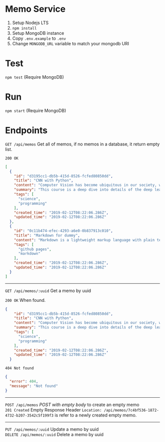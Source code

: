 # Memo Service

1. Setup Nodejs LTS
1. `npm install`
1. Setup MongoDB instance
1. Copy `.env.example` to `.env`
1. Change `MONGODB_URL` variable to match your mongodb URI

# Test

`npm test` (Require MongoDB)

# Run

`npm start` (Require MongoDB)

# Endpoints

`GET /api/memos` Get all of memos, if no memos in a database, it return empty list.  

`200 OK`
```json
[
  {
    "id": "d3195cc1-db5b-415d-8526-fcfed80850dd",
    "title": "CNN with Python",
    "content": "Computer Vision has become ubiquitous in our society, with applications in search, image understanding, apps, mapping, ...",
    "summary": "This course is a deep dive into details of the deep learning architectures with a focus on learning end-to-end models for these tasks, ...",
    "tags": [
      "science",
      "programming"
    ],
    "created_time": "2019-02-12T08:22:06.286Z",
    "updated_time": "2019-02-12T08:22:06.286Z"
  },
  {
    "id": "0c11b474-efec-4293-a6e0-0b837913c010",
    "title": "Markdown for dummy",
    "content": "Markdown is a lightweight markup language with plain text formatting syntax. Its design allows it to be converted to many output formats, ...",
    "tags": [
      "github pages",
      "markdown"
    ],
    "created_time": "2019-02-12T08:22:06.286Z",
    "updated_time": "2019-02-12T08:22:06.286Z"
  }
]
```  
---
`GET /api/memos/:uuid` Get a memo by uuid  

`200 OK` When found.
```json
{
    "id": "d3195cc1-db5b-415d-8526-fcfed80850dd",
    "title": "CNN with Python",
    "content": "Computer Vision has become ubiquitous in our society, with applications in search, image understanding, apps, mapping, ...",
    "summary": "This course is a deep dive into details of the deep learning architectures with a focus on learning end-to-end models for these tasks, ...",
    "tags": [
      "science",
      "programming"
    ],
    "created_time": "2019-02-12T08:22:06.286Z",
    "updated_time": "2019-02-12T08:22:06.286Z"
  }
```
`404 Not found`
```json
{
  "error": 404,
  "message": "Not found"
}
```
---
`POST /api/memos` _POST with empty body_ to create an empty memo  
`201 Created`
Empty Response
Header `Location: /api/memos/7c4bf536-1872-4732-b207-3542c5f199f3` is refer to a newly created empty memo.

---
`PUT /api/memos/:uuid` Update a memo by uuid  
`DELETE /api/memos/:uuid` Delete a memo by uuid  
